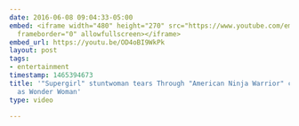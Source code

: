 ```yaml
---
date: 2016-06-08 09:04:33-05:00
embed: <iframe width="480" height="270" src="https://www.youtube.com/embed/OD4oBI9WkPk?feature=oembed"
  frameborder="0" allowfullscreen></iframe>
embed_url: https://youtu.be/OD4oBI9WkPk
layout: post
tags:
- entertainment
timestamp: 1465394673
title: '"Supergirl" stuntwoman tears Through "American Ninja Warrior" course dressed
  as Wonder Woman'
type: video

---
```

